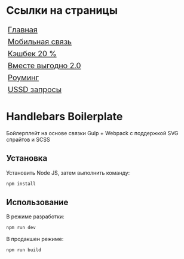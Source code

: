 # Ссылки на страницы

<body>
<div class="hint__wrapper">
  <a class="hint__link" style="display: block; padding: 4px; font-size: 20px" href="/tattelecom-1/build">Главная</a>
  <a class="hint__link" style="display: block; padding: 4px; font-size: 20px" href="/tattelecom-1/build/mobile-communication.html">Мобильная связь</a>
  <a class="hint__link" style="display: block; padding: 4px; font-size: 20px" href="/tattelecom-1/build/cashback.html">Кэшбек 20 %</a>
  <a class="hint__link" style="display: block; padding: 4px; font-size: 20px" href="/tattelecom-1/build/together-profitable.html">Вместе выгодно 2.0</a>
  <a class="hint__link" style="display: block; padding: 4px; font-size: 20px" href="/tattelecom-1/build/roaming.html">Роуминг</a>
  <a class="hint__link" style="display: block; padding: 4px; font-size: 20px" href="/tattelecom-1/build/ussd-requests.html">USSD запросы</a>
</div>
</body>

# Handlebars Boilerplate

Бойлерплейт на основе связки Gulp + Webpack с поддержкой SVG спрайтов и SCSS

## Установка

Установить Node JS, затем выполнить команду:

```bash
npm install
```

## Использование

В режиме разработки:

```bash
npm run dev
```
В продакшен режиме:

```bash
npm run build
```
